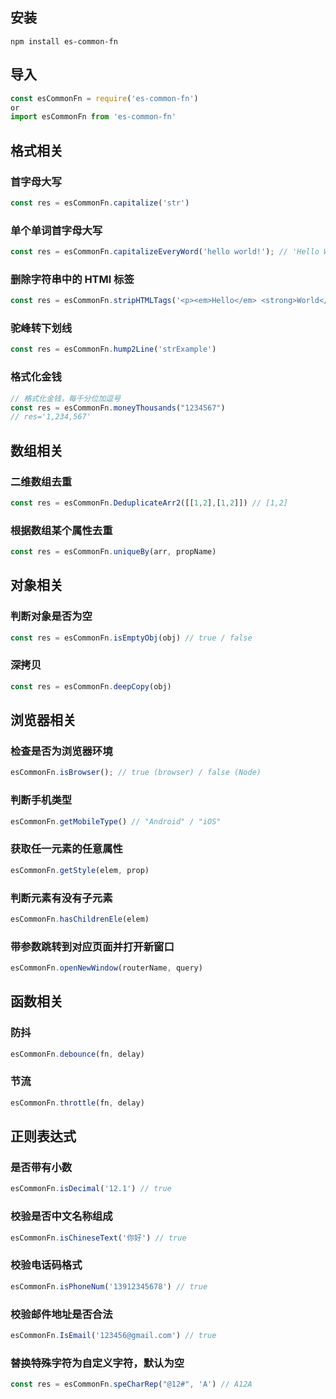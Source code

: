 ## 安装

```
npm install es-common-fn
```

## 导入

```js
const esCommonFn = require('es-common-fn')
or
import esCommonFn from 'es-common-fn'
```
## 格式相关

### 首字母大写
```javascript
const res = esCommonFn.capitalize('str')
```

### 单个单词首字母大写
```javascript
const res = esCommonFn.capitalizeEveryWord('hello world!'); // 'Hello World!'
```

### 删除字符串中的 HTMl 标签
```javascript
const res = esCommonFn.stripHTMLTags('<p><em>Hello</em> <strong>World</strong></p>'); // 'Hello World!'
```

### 驼峰转下划线
```javascript
const res = esCommonFn.hump2Line('strExample')
```

### 格式化金钱
```javascript
// 格式化金钱，每千分位加逗号
const res = esCommonFn.moneyThousands("1234567")
// res='1,234,567'
```

## 数组相关

### 二维数组去重
```javascript
const res = esCommonFn.DeduplicateArr2([[1,2],[1,2]]) // [1,2]
```
### 根据数组某个属性去重
```javascript
const res = esCommonFn.uniqueBy(arr, propName)
```

## 对象相关

### 判断对象是否为空
```javascript
const res = esCommonFn.isEmptyObj(obj) // true / false
```
### 深拷贝
```javascript
const res = esCommonFn.deepCopy(obj)
```

## 浏览器相关

### 检查是否为浏览器环境
```js
esCommonFn.isBrowser(); // true (browser) / false (Node)
```

### 判断手机类型
```javascript
esCommonFn.getMobileType() // "Android" / "iOS"
```

### 获取任一元素的任意属性
```javascript
esCommonFn.getStyle(elem, prop)
```

### 判断元素有没有子元素
```javascript
esCommonFn.hasChildrenEle(elem)
```

### 带参数跳转到对应页面并打开新窗口
```javascript
esCommonFn.openNewWindow(routerName, query)
```

## 函数相关

### 防抖
```javascript
esCommonFn.debounce(fn, delay)
```

### 节流
```javascript
esCommonFn.throttle(fn, delay)
```

## 正则表达式

### 是否带有小数
```javascript
esCommonFn.isDecimal('12.1') // true
```

### 校验是否中文名称组成
```javascript
esCommonFn.isChineseText('你好') // true
```

### 校验电话码格式
```javascript
esCommonFn.isPhoneNum('13912345678') // true
```

### 校验邮件地址是否合法
```javascript
esCommonFn.IsEmail('123456@gmail.com') // true
```

### 替换特殊字符为自定义字符，默认为空
```javascript
const res = esCommonFn.speCharRep("@12#", 'A') // A12A
```
